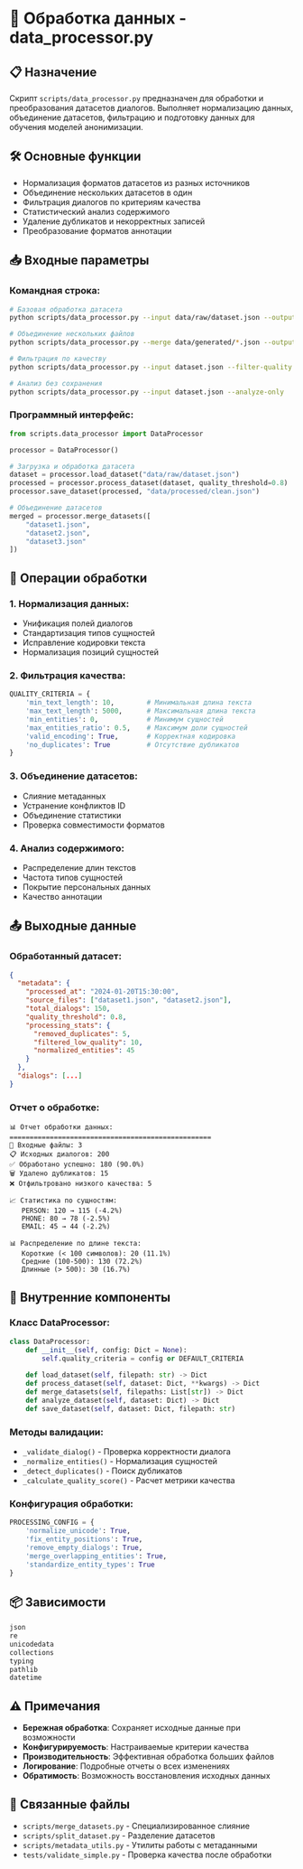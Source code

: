 # 🔄 Обработка данных - data_processor.py

## 📋 Назначение

Скрипт `scripts/data_processor.py` предназначен для обработки и преобразования датасетов диалогов. Выполняет нормализацию данных, объединение датасетов, фильтрацию и подготовку данных для обучения моделей анонимизации.

## 🛠️ Основные функции

- Нормализация форматов датасетов из разных источников
- Объединение нескольких датасетов в один
- Фильтрация диалогов по критериям качества
- Статистический анализ содержимого
- Удаление дубликатов и некорректных записей
- Преобразование форматов аннотации

## 📥 Входные параметры

### Командная строка:
```bash
# Базовая обработка датасета
python scripts/data_processor.py --input data/raw/dataset.json --output data/processed/clean_dataset.json

# Объединение нескольких файлов
python scripts/data_processor.py --merge data/generated/*.json --output data/processed/merged.json

# Фильтрация по качеству
python scripts/data_processor.py --input dataset.json --filter-quality 0.8 --output clean.json

# Анализ без сохранения
python scripts/data_processor.py --input dataset.json --analyze-only
```

### Программный интерфейс:
```python
from scripts.data_processor import DataProcessor

processor = DataProcessor()

# Загрузка и обработка датасета
dataset = processor.load_dataset("data/raw/dataset.json")
processed = processor.process_dataset(dataset, quality_threshold=0.8)
processor.save_dataset(processed, "data/processed/clean.json")

# Объединение датасетов
merged = processor.merge_datasets([
    "dataset1.json", 
    "dataset2.json", 
    "dataset3.json"
])
```

## 🎯 Операции обработки

### 1. Нормализация данных:
- Унификация полей диалогов
- Стандартизация типов сущностей
- Исправление кодировки текста
- Нормализация позиций сущностей

### 2. Фильтрация качества:
```python
QUALITY_CRITERIA = {
    'min_text_length': 10,        # Минимальная длина текста
    'max_text_length': 5000,      # Максимальная длина текста
    'min_entities': 0,            # Минимум сущностей
    'max_entities_ratio': 0.5,    # Максимум доли сущностей
    'valid_encoding': True,       # Корректная кодировка
    'no_duplicates': True         # Отсутствие дубликатов
}
```

### 3. Объединение датасетов:
- Слияние метаданных
- Устранение конфликтов ID
- Объединение статистики
- Проверка совместимости форматов

### 4. Анализ содержимого:
- Распределение длин текстов
- Частота типов сущностей  
- Покрытие персональных данных
- Качество аннотации

## 📤 Выходные данные

### Обработанный датасет:
```json
{
  "metadata": {
    "processed_at": "2024-01-20T15:30:00",
    "source_files": ["dataset1.json", "dataset2.json"],
    "total_dialogs": 150,
    "quality_threshold": 0.8,
    "processing_stats": {
      "removed_duplicates": 5,
      "filtered_low_quality": 10,
      "normalized_entities": 45
    }
  },
  "dialogs": [...]
}
```

### Отчет о обработке:
```
📊 Отчет обработки данных:
==================================================
📁 Входные файлы: 3
📋 Исходных диалогов: 200
✅ Обработано успешно: 180 (90.0%)
🗑️ Удалено дубликатов: 15
❌ Отфильтровано низкого качества: 5

📈 Статистика по сущностям:
   PERSON: 120 → 115 (-4.2%)
   PHONE: 80 → 78 (-2.5%)
   EMAIL: 45 → 44 (-2.2%)

📊 Распределение по длине текста:
   Короткие (< 100 символов): 20 (11.1%)
   Средние (100-500): 130 (72.2%)
   Длинные (> 500): 30 (16.7%)
```

## 🔧 Внутренние компоненты

### Класс DataProcessor:
```python
class DataProcessor:
    def __init__(self, config: Dict = None):
        self.quality_criteria = config or DEFAULT_CRITERIA
    
    def load_dataset(self, filepath: str) -> Dict
    def process_dataset(self, dataset: Dict, **kwargs) -> Dict
    def merge_datasets(self, filepaths: List[str]) -> Dict
    def analyze_dataset(self, dataset: Dict) -> Dict
    def save_dataset(self, dataset: Dict, filepath: str)
```

### Методы валидации:
- `_validate_dialog()` - Проверка корректности диалога
- `_normalize_entities()` - Нормализация сущностей
- `_detect_duplicates()` - Поиск дубликатов
- `_calculate_quality_score()` - Расчет метрики качества

### Конфигурация обработки:
```python
PROCESSING_CONFIG = {
    'normalize_unicode': True,
    'fix_entity_positions': True,
    'remove_empty_dialogs': True,
    'merge_overlapping_entities': True,
    'standardize_entity_types': True
}
```

## 📦 Зависимости

```txt
json
re
unicodedata
collections
typing
pathlib
datetime
```

## ⚠️ Примечания

- **Бережная обработка**: Сохраняет исходные данные при возможности
- **Конфигурируемость**: Настраиваемые критерии качества
- **Производительность**: Эффективная обработка больших файлов
- **Логирование**: Подробные отчеты о всех изменениях
- **Обратимость**: Возможность восстановления исходных данных

## 🔗 Связанные файлы

- `scripts/merge_datasets.py` - Специализированное слияние
- `scripts/split_dataset.py` - Разделение датасетов
- `scripts/metadata_utils.py` - Утилиты работы с метаданными
- `tests/validate_simple.py` - Проверка качества после обработки 